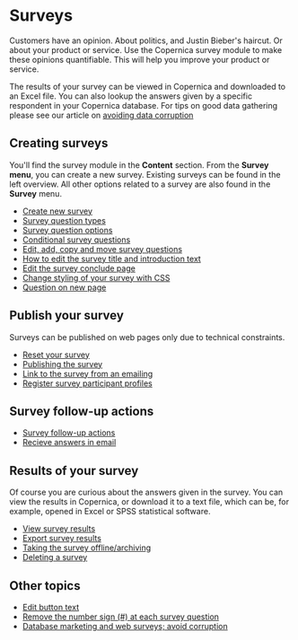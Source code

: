 # Surveys

Customers have an opinion. About politics, and Justin Bieber's haircut.
Or about your product or service. Use the Copernica survey module to
make these opinions quantifiable. This will help you improve your product
or service.

The results of your survey can be viewed in Copernica and downloaded to
an Excel file. You can also lookup the answers given by a specific
respondent in your Copernica database. For tips on good data gathering 
please see our article on 
[avoiding data corruption](./database-marketing-and-web-surveys-avoid-corruption.md)

## Creating surveys

You'll find the survey module in the **Content** section. From the
**Survey menu**, you can create a new survey. Existing surveys can be
found in the left overview. All other options related to a survey are
also found in the **Survey** menu.

-   [Create new survey](./surveys-create.md)
-   [Survey question types](./surveys-question-types.md)
-   [Survey question options](./surveys-question-options.md)
-   [Conditional survey questions](./surveys-questions-conditional.md)
-   [Edit, add, copy and move survey questions](./surveys-edit)
-   [How to edit the survey title and introduction text](./surveys-title-introduction.md)
-   [Edit the survey conclude page](./surveys-conclude-page.md)
-   [Change styling of your survey with CSS](./stylesheets.md)
-   [Question on new page](./survey-question-options)

## Publish your survey

Surveys can be published on web pages only due to technical constraints.

-   [Reset your survey](./surveys-reset-results.md)
-   [Publishing the survey](./surveys-publish.md)
-   [Link to the survey from an emailing](./linking-to-your-website-from-an-emailing.md)
-   [Register survey participant profiles](./surveys-register-participants.md)

## Survey follow-up actions

-   [Survey follow-up actions](./surveys-followup.md)
-   [Recieve answers in email](./surveys-email-results.md)

## Results of your survey

Of course you are curious about the answers given in the survey. You can
view the results in Copernica, or download it to a text file, which can
be, for example, opened in Excel or SPSS statistical software.

-   [View survey results](./surveys-view-results.md)
-   [Export survey results](./surveys-export-results.md)
-   [Taking the survey offline/archiving](./surveys-archive)
-   [Deleting a survey](./surveys-delete)

## Other topics

-   [Edit button text](./surveys-edit-buttons)
-   [Remove the number sign (\#) at each survey
    question](./surveys-remove-#.md)
-   [Database marketing and web surveys; avoid
    corruption](./database-marketing-and-web-surveys-avoid-corruption.md)

